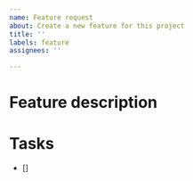 ```yaml
---
name: Feature request
about: Create a new feature for this project
title: ''
labels: feature
assignees: ''

---
```


# Feature description

# Tasks
- []
